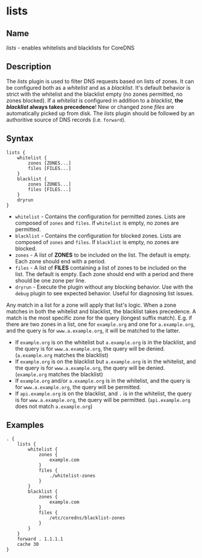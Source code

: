 # lists

## Name

*lists* - enables whitelists and blacklists for CoreDNS

## Description

The *lists* plugin is used to filter DNS requests based on lists of zones. It can be configured both as a *whitelist* and as a *blacklist*. It's default behavior is strict with the whitelist and the blacklist empty (no zones permitted, no zones blocked). If a *whitelist* is configured in addition to a *blacklist*, __the *blacklist* always takes precedence__! New or changed zone *files* are automatically picked up from disk. The *lists* plugin should be followed by an authoritive source of DNS records (i.e. `forward`).

## Syntax

~~~
lists {
    whitelist {
        zones [ZONES...]
        files [FILES...]
    }
    blacklist {
        zones [ZONES...]
        files [FILES...]
    }
    dryrun
}
~~~


* `whitelist` - Contains the configuration for permitted zones. Lists are composed of `zones` and `files`. If `whitelist` is empty, no zones are permitted.
* `blacklist` - Contains the configuration for blocked zones. Lists are composed of `zones` and `files`. If `blacklist` is empty, no zones are blocked.
* `zones` - A list of **ZONES** to be included on the list. The default is empty. Each zone should end with a period.
* `files` - A list of **FILES** containing a list of zones to be included on the list. The default is empty. Each zone should end with a period and there should be one zone per line.
* `dryrun` - Execute the plugin without any blocking behavior. Use with the `debug` plugin to see expected behavior. Useful for diagnosing list issues.

Any match in a list for a zone will apply that list's logic. When a zone matches in both the whitelist and blacklist, the blacklist takes precedence. A match is the most specific zone for the query (longest suffix match). E.g. if there are two zones in a list, one for `example.org` and one for `a.example.org`, and the query is for `www.a.example.org`, it will be matched to the latter.

* If `example.org` is on the whitelist but `a.example.org` is in the blacklist, and the query is for `www.a.example.org`, the query will be denied. (`a.example.org` matches the blacklist)
* If `example.org` is on the blacklist but `a.example.org` is in the whitelist, and the query is for `www.a.example.org`, the query will be denied. (`example.org` matches the blacklist)
* If `example.org` and/or `a.example.org` is in the whitelist, and the query is for `www.a.example.org`, the query will be permitted.
* If `api.example.org` is on the blacklist, and `.` is in the whitelist, the query is for `www.a.example.org`, the query will be permitted. (`api.example.org` does not match `a.example.org`)

## Examples
~~~
. {
    lists {
        whitelist {
            zones {
                example.com
            }
            files {
                ./whitelist-zones
            }
        }
        blacklist {
            zones {
                example.com
            }
            files {
                /etc/coredns/blacklist-zones
            }
        }
    }
    forward . 1.1.1.1
    cache 30
}
~~~
